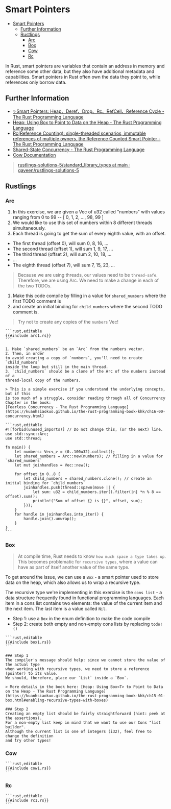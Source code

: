 # Smart Pointers

<!--ts-->
* [Smart Pointers](#smart-pointers)
   * [Further Information](#further-information)
   * [Rustlings](#rustlings)
      * [Arc](#arc)
      * [Box](#box)
      * [Cow](#cow)
      * [Rc](#rc)

<!-- Created by https://github.com/ekalinin/github-markdown-toc -->
<!-- Added by: runner, at: Wed Mar  1 12:00:45 UTC 2023 -->

<!--te-->
In Rust, smart pointers are variables that contain an address in memory and reference some other data, but they also have additional metadata and capabilities.
Smart pointers in Rust often own the data they point to, while references only borrow data.

## Further Information

- [✨Smart Pointers: Heap、Deref、Drop、Rc、RefCell、Reference Cycle - The Rust Programming Language](https://kuanhsiaokuo.github.io/the-rust-programming-book-khk/ch15-00-smart-pointers.html)
- [Heap: Using Box<T> to Point to Data on the Heap - The Rust Programming Language](https://kuanhsiaokuo.github.io/the-rust-programming-book-khk/ch15-01-box.html)
- [Rc<T>(Reference Counting): single-threaded scenarios, immutable references of multiple owners, the Reference Counted Smart Pointer - The Rust Programming Language](https://kuanhsiaokuo.github.io/the-rust-programming-book-khk/ch15-04-rc.html)
- [Shared-State Concurrency - The Rust Programming Language](https://kuanhsiaokuo.github.io/the-rust-programming-book-khk/ch16-03-shared-state.html)
- [Cow Documentation](https://doc.rust-lang.org/std/borrow/enum.Cow.html)

> [rustlings-solutions-5/standard_library_types at main · gaveen/rustlings-solutions-5](https://github.com/gaveen/rustlings-solutions-5/tree/main/standard_library_types)

## Rustlings

### Arc

1. In this exercise, we are given a Vec of u32 called "numbers" with values ranging
   from 0 to 99 -- [ 0, 1, 2, ..., 98, 99 ]
2. We would like to use this set of numbers within 8 different threads simultaneously.
3. Each thread is going to get the sum of every eighth value, with an offset.

- The first thread (offset 0), will sum 0, 8, 16, ...
- The second thread (offset 1), will sum 1, 9, 17, ...
- The third thread (offset 2), will sum 2, 10, 18, ...
- ...
- The eighth thread (offset 7), will sum 7, 15, 23, ...

> Because we are using threads, our values need to be `thread-safe`. Therefore,
> we are using Arc. We need to make a change in each of the two TODOs.

1. Make this code compile by filling in a value for `shared_numbers` where the
   first TODO comment is
2. and create an initial binding for `child_numbers` where the second TODO comment is.

> Try not to create any copies of the `numbers` Vec!

~~~admonish bug title="arc1: Using Arc to keep *thread-safe*" collapsible=true
```rust,editable
{{#include arc1.rs}}
```
~~~

~~~admonish tip title="Hint" collapsible=true
1. Make `shared_numbers` be an `Arc` from the numbers vector. 
2. Then, in order
to avoid creating a copy of `numbers`, you'll need to create `child_numbers`
inside the loop but still in the main thread.
3. `child_numbers` should be a clone of the Arc of the numbers instead of a
thread-local copy of the numbers.

> This is a simple exercise if you understand the underlying concepts, but if this
is too much of a struggle, consider reading through all of Concurrency Chapter in the book:
[Fearless Concurrency - The Rust Programming Language](https://kuanhsiaokuo.github.io/the-rust-programming-book-khk/ch16-00-concurrency.html)
~~~

~~~admonish success title="solution: Arc::new()" collapsible=true
```rust,editable
#![forbid(unused_imports)] // Do not change this, (or the next) line.
use std::sync::Arc;
use std::thread;

fn main() {
    let numbers: Vec<_> = (0..100u32).collect();
    let shared_numbers = Arc::new(numbers); // filling in a value for `shared_numbers`
    let mut joinhandles = Vec::new();

    for offset in 0..8 {
        let child_numbers = shared_numbers.clone(); // create an initial binding for `child_numbers`
        joinhandles.push(thread::spawn(move || {
            let sum: u32 = child_numbers.iter().filter(|n| *n % 8 == offset).sum();
            println!("Sum of offset {} is {}", offset, sum);
        }));
    }
    for handle in joinhandles.into_iter() {
        handle.join().unwrap();
    }
}
```
~~~

### Box

> At compile time, Rust needs to know `how much space a type takes up`. This becomes problematic
> for `recursive types`, where a value can have as part of itself another value of the same type.

To get around the issue, we can use a `Box` - a smart pointer used to store data on the heap,
which also allows us to wrap a recursive type.

The recursive type we're implementing in this exercise is the `cons list` - a data structure
frequently found in functional programming languages. Each item in a cons list contains two
elements: the value of the current item and the next item. The last item is a value called `Nil`.

- Step 1: use a `Box` in the enum definition to make the code compile
- Step 2: create both empty and non-empty cons lists by replacing `todo!()`

~~~admonish note title="box1" collapsible=true
```rust,editable
{{#include box1.rs}}
```
~~~

~~~admonish tip title="Hint" collapsible=true
### Step 1
The compiler's message should help: since we cannot store the value of the actual type
when working with recursive types, we need to store a reference (pointer) to its value.
We should, therefore, place our `List` inside a `Box`. 

> More details in the book here: [Heap: Using Box<T> to Point to Data on the Heap - The Rust Programming Language](https://kuanhsiaokuo.github.io/the-rust-programming-book-khk/ch15-01-box.html#enabling-recursive-types-with-boxes)

### Step 2
Creating an empty list should be fairly straightforward (hint: peek at the assertions).
For a non-empty list keep in mind that we want to use our Cons "list builder".
Although the current list is one of integers (i32), feel free to change the definition
and try other types!
~~~

### Cow

~~~admonish note title="cow1" collapsible=true
```rust,editable
{{#include cow1.rs}}
```
~~~

### Rc

~~~admonish note title="rc1" collapsible=true
```rust,editable
{{#include rc1.rs}}
```
~~~